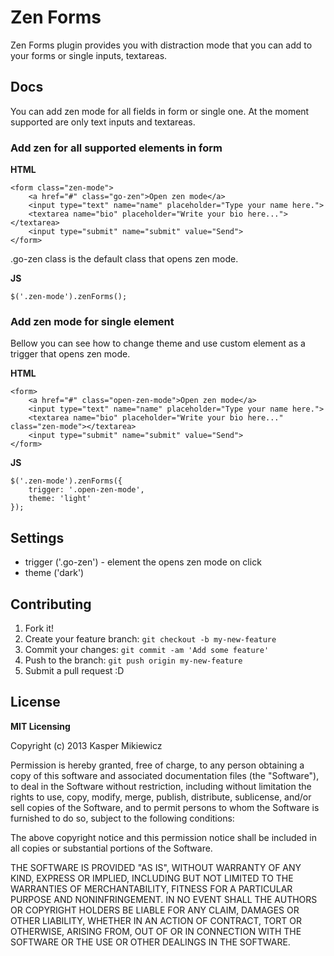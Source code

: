 # Zen Forms

Zen Forms plugin provides you with distraction mode that you can add to your forms or single inputs, textareas.

## Docs

You can add zen mode for all fields in form or single one. At the moment supported are only text inputs and textareas.

### Add zen for all supported elements in form

**HTML**
```
<form class="zen-mode">
	<a href="#" class="go-zen">Open zen mode</a>
	<input type="text" name="name" placeholder="Type your name here.">
	<textarea name="bio" placeholder="Write your bio here..."></textarea>
	<input type="submit" name="submit" value="Send">
</form>
```

.go-zen class is the default class that opens zen mode.

**JS**
```
$('.zen-mode').zenForms();
```

### Add zen mode for single element

Bellow you can see how to change theme and use custom element as a trigger that opens zen mode.

**HTML**
```
<form>
	<a href="#" class="open-zen-mode">Open zen mode</a>
	<input type="text" name="name" placeholder="Type your name here.">
	<textarea name="bio" placeholder="Write your bio here..." class="zen-mode"></textarea>
	<input type="submit" name="submit" value="Send">
</form>
```

**JS**
```
$('.zen-mode').zenForms({
	trigger: '.open-zen-mode',
	theme: 'light'
});
```

## Settings

* trigger ('.go-zen') - element the opens zen mode on click
* theme   ('dark')

## Contributing

1. Fork it!
2. Create your feature branch: `git checkout -b my-new-feature`
3. Commit your changes: `git commit -am 'Add some feature'`
4. Push to the branch: `git push origin my-new-feature`
5. Submit a pull request :D

## License

**MIT Licensing**

Copyright (c) 2013 Kasper Mikiewicz

Permission is hereby granted, free of charge, to any person obtaining a copy of this software and associated documentation files (the "Software"), to deal in the Software without restriction, including without limitation the rights to use, copy, modify, merge, publish, distribute, sublicense, and/or sell copies of the Software, and to permit persons to whom the Software is furnished to do so, subject to the following conditions:

The above copyright notice and this permission notice shall be included in all copies or substantial portions of the Software.

THE SOFTWARE IS PROVIDED "AS IS", WITHOUT WARRANTY OF ANY KIND, EXPRESS OR IMPLIED, INCLUDING BUT NOT LIMITED TO THE WARRANTIES OF MERCHANTABILITY, FITNESS FOR A PARTICULAR PURPOSE AND NONINFRINGEMENT. IN NO EVENT SHALL THE AUTHORS OR COPYRIGHT HOLDERS BE LIABLE FOR ANY CLAIM, DAMAGES OR OTHER LIABILITY, WHETHER IN AN ACTION OF CONTRACT, TORT OR OTHERWISE, ARISING FROM, OUT OF OR IN CONNECTION WITH THE SOFTWARE OR THE USE OR OTHER DEALINGS IN THE SOFTWARE.